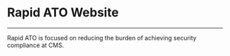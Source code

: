 # Rapid ATO Website
-----------------

Rapid ATO is focused on reducing the burden of achieving
security compliance at CMS. 
